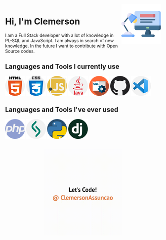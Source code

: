 
<img src="programer.png" align="right" />

# Hi, I'm Clemerson


I am a Full Stack developer with a lot of knowledge in PL-SQL and JavaScript. I am always in search of new knowledge. 
In the future I want to contribute with Open Source codes.

## Languages and Tools I currently use

![logo](readme-images/html-5.png)
![logo](readme-images/css.png)
![logo](readme-images/javascript.png)
![logo](readme-images/java.png)
![logo](readme-images/sql.png)
![logo](readme-images/github.png)
![logo](readme-images/visual_code.png)

## Languages and Tools I've ever used

![logo](readme-images/php.png)
![logo](readme-images/lsp.png)
![logo](readme-images/python.png)
![logo](readme-images/django.png)

##

<div align="center">
  <kbd>
    <img src="Media.gif" width='50%' />
  </kbd>
</div>

